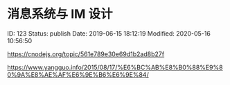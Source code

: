 # 消息系统与 IM 设计


ID: 123
Status: publish
Date: 2019-06-15 18:12:19
Modified: 2020-05-16 10:56:50


https://cnodejs.org/topic/561e789e30e69d1b2ad8b27f

https://www.yangguo.info/2015/08/17/%E6%BC%AB%E8%B0%88%E9%80%9A%E8%AE%AF%E6%9E%B6%E6%9E%84/